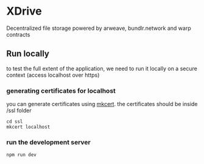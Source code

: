 # XDrive
Decentralized file storage powered by arweave, bundlr.network and warp contracts

## Run locally
to test the full extent of the application, we need to run it locally on a secure context (access localhost over https)

### generating certificates for localhost
you can generate certificates using [mkcert](https://github.com/FiloSottile/mkcert). the certificates should be inside /ssl folder

```shell
cd ssl
mkcert localhost
```

### run the development server

```shell
npm run dev
```
